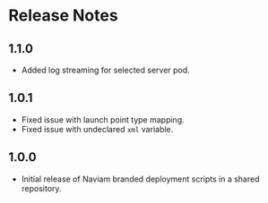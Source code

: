 # Release Notes
## 1.1.0 
- Added log streaming for selected server pod.
  
## 1.0.1
- Fixed issue with launch point type mapping.
- Fixed issue with undeclared `xml` variable.
  
## 1.0.0
- Initial release of Naviam branded deployment scripts in a shared repository.
